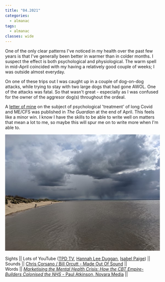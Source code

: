 ```yaml
---
title: "04.2021"
categories:
  - almanac
tags:
  - almanac
classes: wide
---
```


One of the only clear patterns I've noticed in my health over the past few years is that I've generally been better in warmer than in colder months. I suspect the effect is both psychological and physiological. The warm spell in mid-April coincided with my having a relatively good couple of weeks; I was outside almost everyday.

On one of these trips out I was caught up in a couple of dog-on-dog attacks, while trying to stay with two large dogs that had gone AWOL. One of the attacks was fatal. So that wasn't great - especially as I was confused for the owner of the aggresor dog(s) throughout the ordeal.

A [letter of mine](https://domsalisbury.github.io/mecfs/letter3/) on the subject of psychological 'treatment' of long Covid and ME/CFS was published in _The Guardian_ at the end of April. This feels like a minor win. I know I have the skills to be able to write well on matters that mean a lot to me, so maybe this will spur me on to write more when I'm able to.

![St. Anne's Beach](/assets/images/stannesbeach.jpg "St. Anne's Beach")

Sights || Lots of YouTube ([TPD TV](https://www.youtube.com/user/MasterOfBuckets), [Hannah Lee Duggan](https://www.youtube.com/channel/UCd8wC6TEa04SP9p4FjED12A/featured), [Isabel Paige](https://www.youtube.com/user/pinsandneedleswithme)) ||  
Sounds || [Chris Corsano / Bill Orcutt - Made Out Of Sound](https://www.youtube.com/watch?v=5t-PbXZNZ-o) ||   
Words || [_Marketising the Mental Health Crisis: How the CBT Empire-Builders Colonised the NHS_ - Paul Atkinson, Novara Media](https://novaramedia.com/2020/02/17/marketising-the-mental-health-crisis-how-the-cbt-empire-builders-colonised-the-nhs/) ||    
